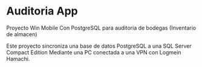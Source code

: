# Auditoria App
Proyecto Win Mobile Con PostgreSQL para auditoria de bodegas (Inventario de almacen)

Este proyecto sincroniza una base de datos PostgreSQL a una SQL Server Compact Edition
Mediante una PC conectada a una VPN con Logmein Hamachi.
